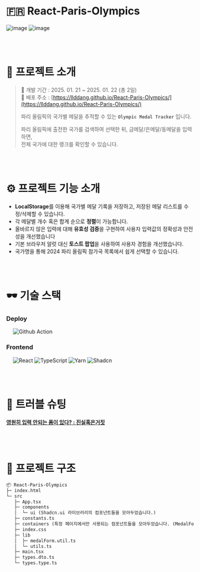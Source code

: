 # 🇫🇷 React-Paris-Olympics

![image](https://github.com/user-attachments/assets/49bda511-529d-4a3e-a763-fba118905273)
![image](https://github.com/user-attachments/assets/0e85a1df-ad41-4ef7-a0c5-89786f48ae23)

<br/>
<br/>

# 💬 프로젝트 소개
> 📅 개발 기간 : 2025. 01. 21 ~ 2025. 01. 22 (총 2일) <br/>
> 🔗 배포 주소 : [https://llddang.github.io/React-Paris-Olympics/](https://llddang.github.io/React-Paris-Olympics/) <br/>
> 
> 파리 올림픽의 국가별 메달을 추적할 수 있는 **`Olympic Medal Tracker`** 입니다. <br/>
>
> 파리 올림픽에 출전한 국가를 검색하여 선택한 뒤, 금메달/은메달/동메달을 입력하면, <br/>
> 전체 국가에 대한 랭크를 확인할 수 있습니다.

<br/>
<br/>

# ⚙ 프로젝트 기능 소개
- **LocalStorage**를 이용해 국가별 메달 기록을 저장하고, 저장된 메달 리스트를 수정/삭제할 수 있습니다.
- 각 메달별 개수 혹은 합계 순으로 **정렬**이 가능합니다.
- 올바르지 않은 입력에 대해 **유효성 검증**을 구현하여 사용자 입력값의 정확성과 안전성을 개선했습니다
- 기본 브라우저 알럿 대신 **토스트 팝업**을 사용하여 사용자 경험을 개선했습니다.
- 국가명을 통해 2024 파리 올림픽 참가국 목록에서 쉽게 선택할 수 있습니다.

<br/>
<br/>

# 🕶️ 기술 스택
### **Deploy** <br/>
 &emsp; <img src="https://img.shields.io/badge/Github_Action-000000?style=for-the-badge&logo=github&logoColor=white" alt="Github Action"/>

### **Frontend** <br/>
 &emsp; <img src="https://img.shields.io/badge/React_18.3.1-087ea4?style=for-the-badge&logo=React&logoColor=white" alt="React"/> <img src="https://img.shields.io/badge/TypeScript-3178C6.svg?style=for-the-badge&logo=TypeScript&logoColor=white" alt="TypeScript"/> <img src="https://img.shields.io/badge/Yarn_1.22.22-514C87.svg?style=for-the-badge&logo=Yarn&logoColor=white" alt="Yarn"/> <img src="https://img.shields.io/badge/shadcn/ui-000000.svg?style=for-the-badge&logo=shadcn/ui&logoColor=white" alt="Shadcn"/>

<br/>
<br/>

# 🚀 트러블 슈팅

#### [영원히 입력 안되는 폼이 있다? : 진실혹은거짓](https://llddang-blog.tistory.com/64)

<br/>
<br/>

# 📁 프로젝트 구조

```markdown
📦 React-Paris-Olympics
├─ index.html
└─ src
   ├─ App.tsx
   ├─ components
   │  └─ ui (Shadcn.ui 라이브러리의 컴포넌트들을 모아두었습니다.)
   ├─ constants.ts
   ├─ containers (특정 페이지에서만 사용되는 컴포넌트들을 모아두었습니다. (MedalForm, MedalTable))
   ├─ index.css
   ├─ lib
   │  ├─ medalForm.util.ts
   │  └─ utils.ts
   ├─ main.tsx
   ├─ types.dto.ts
   └─ types.type.ts
```
